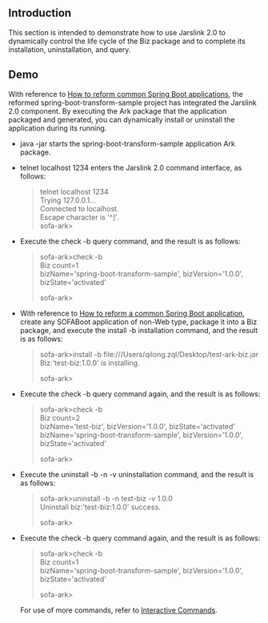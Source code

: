 ## Introduction
This section is intended to demonstrate how to use Jarslink 2.0 to dynamically control the life cycle of the Biz package and to complete its installation, uninstallation, and query.

## Demo
With reference to [How to reform common Spring Boot applications](./jarslink-app-demo.md), the reformed spring-boot-transform-sample project has integrated the Jarslink 2.0 component. By executing the Ark package that the application packaged and generated, you can dynamically install or uninstall the application during its running.

+ java -jar starts the spring-boot-transform-sample application Ark package.
+ telnet localhost 1234 enters the Jarslink 2.0 command interface, as follows:  
  > telnet localhost 1234  
  > Trying 127.0.0.1...  
  > Connected to localhost.  
  > Escape character is '^]'.  
  > sofa-ark>
+ Execute the check -b query command, and the result is as follows:
  > sofa-ark>check -b  
  > Biz count=1  
  > bizName='spring-boot-transform-sample', bizVersion='1.0.0', bizState='activated'
  >
  > sofa-ark>
+ With reference to [How to reform a common Spring Boot application](./jarslink-app-demo.md), create any SOFABoot application of non-Web type, package it into a Biz package, and execute the install -b installation command, and the result is as follows:
  > sofa-ark>install -b file:///Users/qilong.zql/Desktop/test-ark-biz.jar  
  > Biz:'test-biz:1.0.0' is installing.
  >
  > sofa-ark>

+ Execute the check -b query command again, and the result is as follows:
  > sofa-ark>check -b  
  > Biz count=2  
  > bizName='test-biz', bizVersion='1.0.0', bizState='activated'  
  > bizName='spring-boot-transform-sample', bizVersion='1.0.0', bizState='activated'
  > 
  > sofa-ark>

+ Execute the uninstall -b -n -v uninstallation command, and the result is as follows:
  > sofa-ark>uninstall -b -n test-biz -v 1.0.0  
  > Uninstall biz:'test-biz:1.0.0' success.
  >
  > sofa-ark>

+ Execute the check -b query command again, and the result is as follows:
  > sofa-ark>check -b  
  > Biz count=1  
  > bizName='spring-boot-transform-sample', bizVersion='1.0.0', bizState='activated'
  > 
  > sofa-ark>
  
  For use of more commands, refer to [Interactive Commands](./jarslink-instruction).

